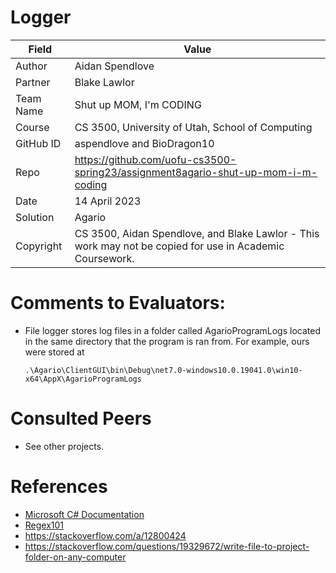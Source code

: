 # Logger

| Field     | Value                                                        |
| --------- | ------------------------------------------------------------ |
| Author    | Aidan Spendlove                                              |
| Partner   | Blake Lawlor                                                 |
| Team Name | Shut up MOM, I'm CODING                                      |
| Course    | CS 3500, University of Utah, School of Computing             |
| GitHub ID | aspendlove and BioDragon10                                   |
| Repo      | https://github.com/uofu-cs3500-spring23/assignment8agario-shut-up-mom-i-m-coding |
| Date      | 14 April 2023                                                |
| Solution  | Agario                                                       |
| Copyright | CS 3500, Aidan Spendlove, and Blake Lawlor - This work may not be copied for use in Academic Coursework. |

# Comments to Evaluators:

- File logger stores log files in a folder called AgarioProgramLogs located in the same directory that the program is ran from. For example, ours were stored at
  ```
  .\Agario\ClientGUI\bin\Debug\net7.0-windows10.0.19041.0\win10-x64\AppX\AgarioProgramLogs
  ```

  

# Consulted Peers

- See other projects.

# References

- [Microsoft C# Documentation](https://learn.microsoft.com/en-us/dotnet/csharp/)
- [Regex101](https://regex101.com/)
- https://stackoverflow.com/a/12800424 
- https://stackoverflow.com/questions/19329672/write-file-to-project-folder-on-any-computer
